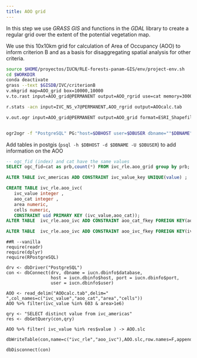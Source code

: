 ```yaml
---
title: AOO grid
---
```


In this step we use _GRASS GIS_  and functions in the _GDAL_ library to create a regular grid over the extent of the potential vegetation map.

We use this 10x10km grid for calculation of Area of Occupancy (AOO) to inform criterion B and as a basis for disaggregating spatial analysis for other criteria.

```sh
source $HOME/proyectos/IUCN/RLE-forests-panam-GIS/env/project-env.sh
cd $WORKDIR
conda deactivate
grass --text $GISDB/IVC/criterionB
v.mkgrid map=AOO_grid box=10000,10000
v.to.rast input=AOO_grid@PERMANENT output=AOO_rgrid use=cat memory=3000

r.stats -acn input=IVC_NS_v7@PERMANENT,AOO_rgrid output=AOOcalc.tab

v.out.ogr input=AOO_grid@PERMANENT output=AOO_grid format=ESRI_Shapefile


ogr2ogr -f "PostgreSQL" PG:"host=$DBHOST user=$DBUSER dbname=""$DBNAME""" -lco SCHEMA=ivc_rle AOO_grid AOO_grid -nln aoo_grid


```

Add tables in postgis (`psql -h $DBHOST -d $DBNAME -U $DBUSER`) to add information on the AOO

```sql
-- ogc_fid (index) and cat have the same values
SELECT ogc_fid=cat as prb,count(*) FROM ivc_rle.aoo_grid group by prb;

ALTER TABLE ivc_americas ADD CONSTRAINT ivc_value_key UNIQUE(value) ;

CREATE TABLE ivc_rle.aoo_ivc(
   ivc_value integer ,
   aoo_cat integer ,
   area numeric,
   cells numeric,
   CONSTRAINT uid PRIMARY KEY (ivc_value,aoo_cat));
ALTER TABLE  ivc_rle.aoo_ivc ADD CONSTRAINT aoo_cat_fkey FOREIGN KEY(aoo_cat) REFERENCES ivc_rle.aoo_grid(ogc_fid) ON DELETE CASCADE ON UPDATE CASCADE;

ALTER TABLE  ivc_rle.aoo_ivc ADD CONSTRAINT aoo_ivc_fkey FOREIGN KEY(ivc_value) REFERENCES ivc_americas(value) ON DELETE CASCADE ON UPDATE CASCADE;

```


```{r}
##R --vanilla
require(readr)
require(dplyr)
require(RPostgreSQL)

drv <- dbDriver("PostgreSQL")
con <- dbConnect(drv, dbname = iucn.dbinfo$database,
                 host = iucn.dbinfo$host, port = iucn.dbinfo$port,
                 user = iucn.dbinfo$user)

AOO <- read_delim("AOOcalc.tab",delim=" ",col_names=c("ivc_value","aoo_cat","area","cells"))
AOO %>% filter(ivc_value %in% 603 & area>1e6)

qry <- "SELECT distinct value from ivc_americas"
res <- dbGetQuery(con,qry)

AOO %>% filter( ivc_value %in% res$value ) -> AOO.slc

dbWriteTable(con,name=c("ivc_rle","aoo_ivc"),AOO.slc,row.names=F,append=T)

dbDisconnect(con)
```
